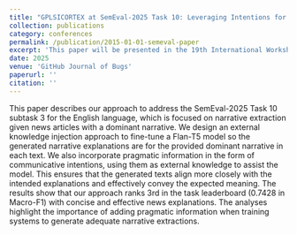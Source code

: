 ```yaml
---
title: "GPLSICORTEX at SemEval-2025 Task 10: Leveraging Intentions for Generating Narrative Extractions"
collection: publications
category: conferences
permalink: /publication/2015-01-01-semeval-paper
excerpt: 'This paper will be presented in the 19th International Workshop on Semantic Evaluation.'
date: 2025
venue: 'GitHub Journal of Bugs'
paperurl: ''
citation: ''
---
```


This paper describes our approach to address the SemEval-2025 Task 10 subtask 3 for the English language, which is focused on narrative extraction given news articles with a dominant narrative. We design an external knowledge injection approach to fine-tune a Flan-T5 model so the generated narrative explanations are for the provided dominant narrative in each text. We also incorporate pragmatic information in the form of communicative intentions, using them as external knowledge to assist the model. This ensures that the generated texts align more closely with the intended explanations and effectively convey the expected meaning. The results show that our approach ranks 3rd in the task leaderboard (0.7428 in Macro-F1) with concise and effective news explanations. The analyses highlight the importance of adding pragmatic information when training systems to generate adequate narrative extractions.
